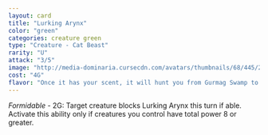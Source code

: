```yaml
---
layout: card
title: "Lurking Arynx"
color: "green"
categories: creature green
type: "Creature - Cat Beast"
rarity: "U"
attack: "3/5"
image: "http://media-dominaria.cursecdn.com/avatars/thumbnails/68/445/200/283/635618529565388966.png"
cost: "4G"
flavor: "Once it has your scent, it will hunt you from Gurmag Swamp to Ayagor."
---
```


<em>Formidable</em> - <span class="mana">2</span><span class="mana">G</span>: Target creature blocks Lurking Arynx this turn if able. Activate this ability only if creatures you control have total power 8 or greater.
